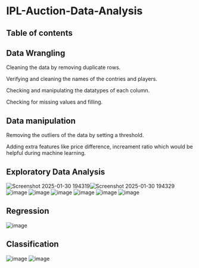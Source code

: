# IPL-Auction-Data-Analysis

## Table of contents


## Data Wrangling 

Cleaning the data by removing duplicate rows.

Verifying and cleaning the names of the contries and players.

Checking and manipulating the datatypes of each column.

Checking for missing values and filling.

## Data manipulation

Removing the outliers of the data by setting a threshold.

Adding extra features like price difference, increament ratio which would be helpful during machine learning.

## Exploratory Data Analysis

![Screenshot 2025-01-30 194319](https://github.com/user-attachments/assets/75fe3c13-da57-4b5c-a05a-d4b21cbf1ddf)![Screenshot 2025-01-30 194329](https://github.com/user-attachments/assets/a8d16151-e88a-4f08-8746-5aa0bd5a9fc8)
![image](https://github.com/user-attachments/assets/e5271742-df79-4fab-aba2-b12019cc3158) ![image](https://github.com/user-attachments/assets/b7d8812d-70d9-460b-9b23-058b2e1b6b2f)
![image](https://github.com/user-attachments/assets/84c4894d-4878-4aeb-b918-a0f958a2fd1f) ![image](https://github.com/user-attachments/assets/fb30b265-4af1-46d5-9d64-2c7e34f59d35)
![image](https://github.com/user-attachments/assets/1de79a06-3278-4ac3-bad4-42041863c96c) ![image](https://github.com/user-attachments/assets/a9da6103-7539-4653-aa91-5dc4a2ce75e4)

## Regression

![image](https://github.com/user-attachments/assets/8274d7b1-e0b0-4422-ba8d-b6a710836277)




## Classification

![image](https://github.com/user-attachments/assets/b92b727d-94aa-4c98-b010-cffb8101afcf)
![image](https://github.com/user-attachments/assets/c1c26a76-cecb-446e-8772-4c5e9682deb3)







